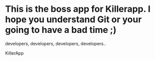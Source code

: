This is the boss app for Killerapp.
I hope you understand Git or your going to have a bad time ;)
=========

developers, developers, developers, developers..

KillerApp
